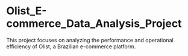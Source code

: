 # Olist_E-commerce_Data_Analysis_Project
This project focuses on analyzing the performance and operational efficiency of Olist, a Brazilian e-commerce platform. 
